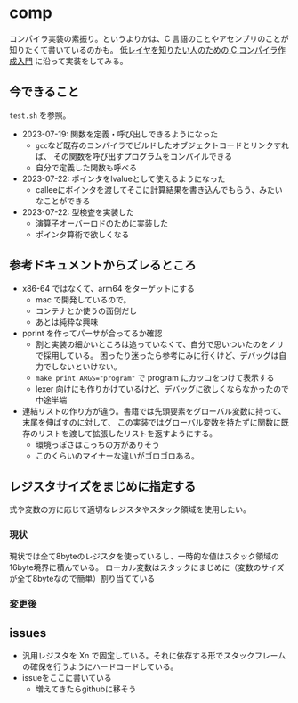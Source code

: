 # comp

コンパイラ実装の素振り。というよりかは、C 言語のことやアセンブリのことが知りたくて書いているのかも。
[低レイヤを知りたい人のための C コンパイラ作成入門](https://www.sigbus.info/compilerbook)
に沿って実装をしてみる。

## 今できること

`test.sh` を参照。

- 2023-07-19: 関数を定義・呼び出しできるようになった
  - `gcc`など既存のコンパイラでビルドしたオブジェクトコードとリンクすれば、
    その関数を呼び出すプログラムをコンパイルできる
  - 自分で定義した関数も呼べる
- 2023-07-22: ポインタをlvalueとして使えるようになった
  - calleeにポインタを渡してそこに計算結果を書き込んでもらう、みたいなことができる
- 2023-07-22: 型検査を実装した
  - 演算子オーバーロドのために実装した
  - ポインタ算術で欲しくなる

## 参考ドキュメントからズレるところ

- x86-64 ではなくて、arm64 をターゲットにする
  - mac で開発しているので。
  - コンテナとか使うの面倒だし
  - あとは純粋な興味
- pprint を作ってパーサが合ってるか確認
  - 割と実装の細かいところは追っていなくて、自分で思いついたのをノリで採用している。
    困ったり迷ったら参考にみに行くけど、デバッグは自力でしないといけない。
  - `make print ARGS="program"` で program にカッコをつけて表示する
  - lexer 向けにも作りかけているけど、デバッグに欲しくならなかったので中途半端
- 連結リストの作り方が違う。書籍では先頭要素をグローバル変数に持って、末尾を伸ばすのに対して、
  この実装ではグローバル変数を持たずに関数に既存のリストを渡して拡張したリストを返すようにする。
  - 環境っぽさはこっちの方がありそう
  - このくらいのマイナーな違いがゴロゴロある。

## レジスタサイズをまじめに指定する

式や変数の方に応じて適切なレジスタやスタック領域を使用したい。

### 現状

現状では全て8byteのレジスタを使っているし、一時的な値はスタック領域の16byte境界に積んでいる。
ローカル変数はスタックにまじめに（変数のサイズが全て8byteなので簡単）割り当てている

### 変更後

## issues

- 汎用レジスタを Xn で固定している。それに依存する形でスタックフレームの確保を行うようにハードコードしている。
- issueをここに書いている
  - 増えてきたらgithubに移そう
